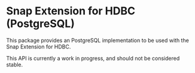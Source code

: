Snap Extension for HDBC (PostgreSQL)
====================================

This package provides an PostgreSQL implementation to be used with the
Snap Extension for HDBC.

This API is currently a work in progress, and should not be considered stable.
